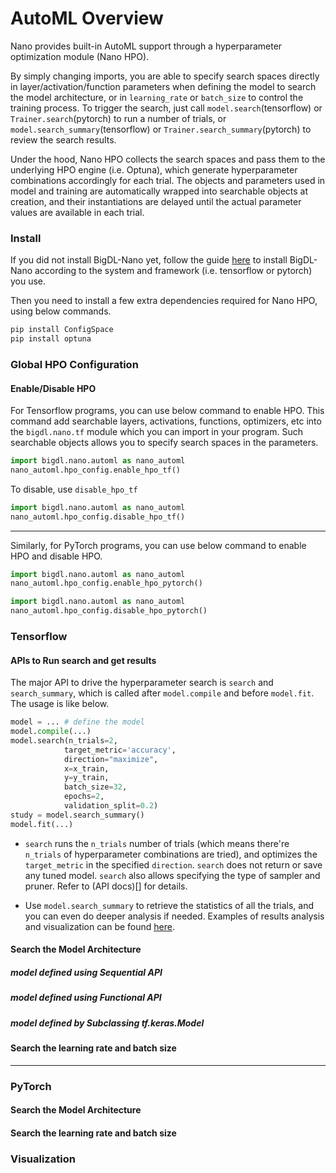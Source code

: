 # AutoML Overview

Nano provides built-in AutoML support through a hyperparameter optimization module (Nano HPO).

By simply changing imports, you are able to specify search spaces directly in layer/activation/function parameters when defining the model to search the model architecture, or in `learning_rate` or `batch_size` to control the training process. To trigger the search, just call `model.search`(tensorflow)  or `Trainer.search`(pytorch)  to run a number of trials, or `model.search_summary`(tensorflow) or `Trainer.search_summary`(pytorch) to review the search results.

Under the hood, Nano HPO collects the search spaces and pass them to the underlying HPO engine (i.e. Optuna), which generate hyperparameter combinations accordingly for each trial. The objects and parameters used in model and training are automatically wrapped into searchable objects at creation, and their instantiations are delayed until the actual parameter values are available in each trial.

### Install

If you did not install BigDL-Nano yet, follow the guide [here](../Overview/nano.md#2-install) to install BigDL-Nano according to the system and framework (i.e. tensorflow or pytorch) you use.

Then you need to install a few extra dependencies required for Nano HPO, using below commands.

```bash
pip install ConfigSpace
pip install optuna
```

### Global HPO Configuration

#### Enable/Disable HPO

For Tensorflow programs, you can use below command to enable HPO. This command add searchable layers, activations, functions, optimizers, etc into the `bigdl.nano.tf` module which you can import in your program. Such searchable objects allows you to specify search spaces in the parameters.

```python
import bigdl.nano.automl as nano_automl
nano_automl.hpo_config.enable_hpo_tf()
```
To disable, use `disable_hpo_tf`
```python
import bigdl.nano.automl as nano_automl
nano_automl.hpo_config.disable_hpo_tf()
```
---

Similarly, for PyTorch programs, you can use below command to enable HPO and disable HPO.
```python
import bigdl.nano.automl as nano_automl
nano_automl.hpo_config.enable_hpo_pytorch()
```
```python
import bigdl.nano.automl as nano_automl
nano_automl.hpo_config.disable_hpo_pytorch()
```

### Tensorflow


#### APIs to Run search and get results

The major API to drive the hyperparameter search is `search` and `search_summary`, which is called after `model.compile` and before `model.fit`. The usage is like below.

```python
model = ... # define the model
model.compile(...)
model.search(n_trials=2,
            target_metric='accuracy',
            direction="maximize",
            x=x_train,
            y=y_train,
            batch_size=32,
            epochs=2,
            validation_split=0.2)
study = model.search_summary()
model.fit(...)
```

- `search` runs the `n_trials` number of trials (which means there're `n_trials` of hyperparameter combinations are tried), and optimizes the `target_metric` in the specified `direction`. `search` does not return or save any tuned model. `search` also allows specifying the type of sampler and pruner. Refer to (API docs)[] for details.

- Use `model.search_summary` to retrieve the statistics of all the trials, and you can even do deeper analysis if needed. Examples of results analysis and visualization can be found [here]().


####  Search the Model Architecture


##### model defined using Sequential API

##### model defined using Functional API

##### model defined by Subclassing tf.keras.Model

#### Search the learning rate and batch size

---

### PyTorch

####  Search the Model Architecture

#### Search the learning rate and batch size

### Visualization


